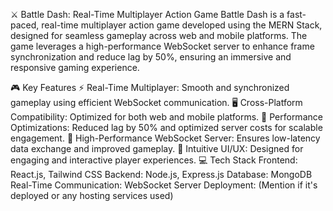 ⚔️ Battle Dash: Real-Time Multiplayer Action Game
Battle Dash is a fast-paced, real-time multiplayer action game developed using the MERN Stack, designed for seamless gameplay across web and mobile platforms. The game leverages a high-performance WebSocket server to enhance frame synchronization and reduce lag by 50%, ensuring an immersive and responsive gaming experience.

🎮 Key Features
⚡ Real-Time Multiplayer: Smooth and synchronized gameplay using efficient WebSocket communication.
🖥️ Cross-Platform Compatibility: Optimized for both web and mobile platforms.
🚀 Performance Optimizations: Reduced lag by 50% and optimized server costs for scalable engagement.
🔄 High-Performance WebSocket Server: Ensures low-latency data exchange and improved gameplay.
🎨 Intuitive UI/UX: Designed for engaging and interactive player experiences.
💻 Tech Stack
Frontend: React.js, Tailwind CSS
Backend: Node.js, Express.js
Database: MongoDB
Real-Time Communication: WebSocket Server
Deployment: (Mention if it's deployed or any hosting services used)

